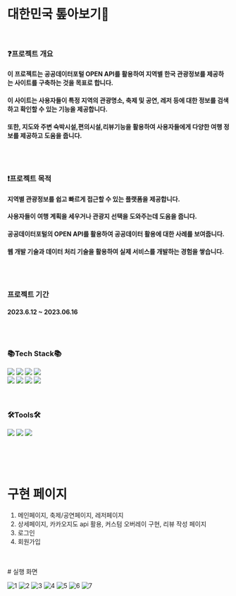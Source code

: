 <br/>

# 대한민국 톺아보기👀   
<br/>

### ❓프로젝트 개요   
#### 이 프로젝트는 공공데이터포털 OPEN API를 활용하여 지역별 한국 관광정보를 제공하는 사이트를 구축하는 것을 목표로 합니다.
#### 이 사이트는 사용자들이 특정 지역의 관광명소, 축제 및 공연, 레저 등에 대한 정보를 검색하고 확인할 수 있는 기능을 제공합니다.
#### 또한, 지도와 주변 숙박시설,편의시설,리뷰기능을 활용하여 사용자들에게 다양한 여행 정보를 제공하고 도움을 줍니다. 
<br/>
<br/>

### ❗프로젝트 목적

#### 지역별 관광정보를 쉽고 빠르게 접근할 수 있는 플랫폼을 제공합니다.
#### 사용자들이 여행 계획을 세우거나 관광지 선택을 도와주는데 도움을 줍니다.
#### 공공데이터포털의 OPEN API를 활용하여 공공데이터 활용에 대한 사례를 보여줍니다.
#### 웹 개발 기술과 데이터 처리 기술을 활용하여 실제 서비스를 개발하는 경험을 쌓습니다.

<br/>
<br/>

### 프로젝트 기간
#### 2023.6.12 ~ 2023.06.16
<br/>
<br/>

### 📚Tech Stack📚

<div>
<img src="https://img.shields.io/badge/Java-007396?style=flat&logo=Java&logoColor=white" />
<img src="https://img.shields.io/badge/jquery-0769AD?style=flat&logo=jquery&logoColor=white" />
<img src="https://img.shields.io/badge/springboot-6DB33F?style=flat&logo=springboot&logoColor=white" />
<img src="https://img.shields.io/badge/mysql-4479A1?style=flat&logo=mysql&logoColor=white" />
<br/>
<img src="https://img.shields.io/badge/HTML5-E34F26?style=flat&logo=HTML5&logoColor=white" />
<img src="https://img.shields.io/badge/CSS3-1572B6?style=flat&logo=CSS3&logoColor=white" />
<img src="https://img.shields.io/badge/javascript-F7DF1E?style=flat&logo=JavScripta&logoColor=white" />
<img src="https://img.shields.io/badge/Bootstrap-7952B3?style=flat&logo=Bootstrap&logoColor=white" />
</div>
<br/>
<br/>

### 🛠Tools🛠
<div>
  <img src="https://img.shields.io/badge/visualstudiocode-007ACC?style=flat&logo=visualstudiocode&logoColor=white" />
  <img src="https://img.shields.io/badge/apachetomcat-F8DC75?style=flat&logo=apachetomcat&logoColor=white" />
  <img src="https://img.shields.io/badge/github-181717?style=flat&logo=github&logoColor=white" />
</div>
<br/>
<br/>
</h1>
<br/>
<br/>


# 구현 페이지
  1. 메인페이지, 축제/공연페이지, 레저페이지
  2. 상세페이지, 카카오지도 api 활용, 커스텀 오버레이 구현, 리뷰 작성 페이지
  3. 로그인
  4. 회원가입


<br/>
<br/>
# 실행 화면


![1](https://github.com/gjisoo/travel/assets/103836040/d3182f13-e416-4707-b093-dcb5e53f65fb)
![2](https://github.com/gjisoo/travel/assets/103836040/7cbf449c-08dd-4fe4-9998-fae4a6c766e3)
![3](https://github.com/gjisoo/travel/assets/103836040/9dfdab09-61bd-47b9-afb2-6ad3a08c9426)
![4](https://github.com/gjisoo/travel/assets/103836040/5acdf762-51c3-4358-8fbe-2b31dad7b00e)
![5](https://github.com/gjisoo/travel/assets/103836040/6d2566e1-9d4d-47a5-9edc-a4a10cd61e02)
![6](https://github.com/gjisoo/travel/assets/103836040/16a0c3ba-6c09-438c-bcee-5a9b1d9e0fcd)
![7](https://github.com/gjisoo/travel/assets/103836040/5694cbdf-2e4e-4c19-8491-a93bb4bd3f5a)


